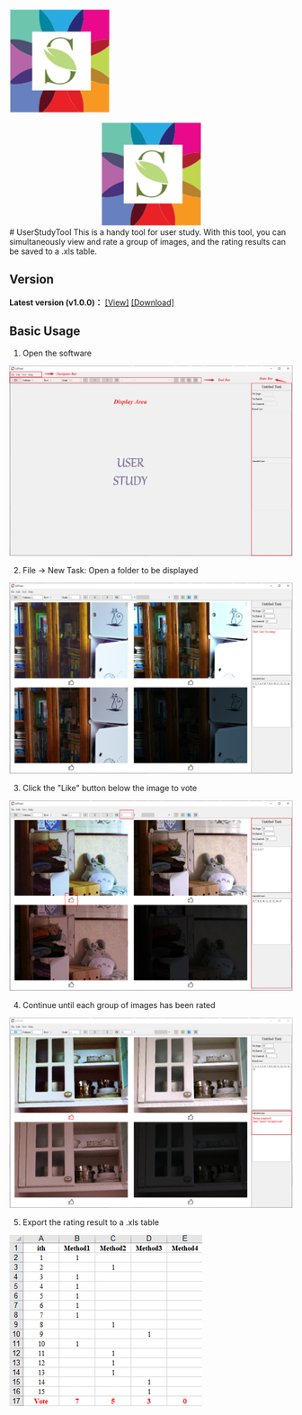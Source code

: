 ![avatar](./tutorials-imgs/logo/logo.png#pic_center)
<div align=center><img src="./tutorials-imgs/logo/logo.png#pic_center" width="  "></div>
# UserStudyTool
This is a handy tool for user study. With this tool, you can simultaneously view and rate a group of images, and the rating results can be saved to a .xls table.

## Version
**Latest version (v1.0.0)：** [[View]](https://github.com/suiyizhao/UserStudyTool/releases/tag/v1.0.0) [[Download]](https://github.com/suiyizhao/UserStudyTool/releases/download/v1.0.0/USTool.exe)

## Basic Usage
1. Open the software

![avatar](./tutorials-imgs/basic-usage/step1.png)

2. File -> New Task: Open a folder to be displayed

![avatar](./tutorials-imgs/basic-usage/step2.png)

3. Click the "Like" button below the image to vote

![avatar](./tutorials-imgs/basic-usage/step3.png)

4. Continue until each group of images has been rated

![avatar](./tutorials-imgs/basic-usage/step4.png)

5. Export the rating result to a .xls table

![avatar](./tutorials-imgs/basic-usage/step5.png)
